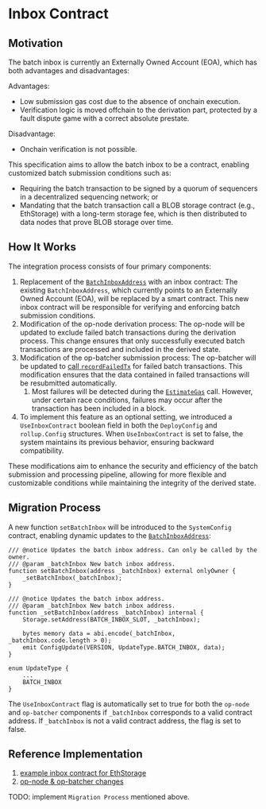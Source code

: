 # Inbox Contract

## Motivation

The batch inbox is currently an Externally Owned Account (EOA), which has both advantages and disadvantages:

Advantages:
- Low submission gas cost due to the absence of onchain execution.
- Verification logic is moved offchain to the derivation part, protected by a fault dispute game with a correct absolute prestate.

Disadvantage:
- Onchain verification is not possible.


This specification aims to allow the batch inbox to be a contract, enabling customized batch submission conditions such as:
- Requiring the batch transaction to be signed by a quorum of sequencers in a decentralized sequencing network; or
- Mandating that the batch transaction call a BLOB storage contract (e.g., EthStorage) with a long-term storage fee, which is then distributed to data nodes that prove BLOB storage over time.

## How It Works

The integration process consists of four primary components:
1. Replacement of the [`BatchInboxAddress`](https://github.com/ethereum-optimism/optimism/blob/db107794c0b755bc38a8c62f11c49320c95c73db/op-chain-ops/genesis/config.go#L77) with an inbox contract: The existing `BatchInboxAddress`, which currently points to an Externally Owned Account (EOA), will be replaced by a smart contract. This new inbox contract will be responsible for verifying and enforcing batch submission conditions.
2. Modification of the op-node derivation process: The op-node will be updated to exclude failed batch transactions during the derivation process. This change ensures that only successfully executed batch transactions are processed and included in the derived state. 
3. Modification of the op-batcher submission process: The op-batcher will be updated to [call `recordFailedTx`](https://github.com/blockchaindevsh/optimism/blob/02e3b7248f1b590a2adf1f81488829760fa2ba03/op-batcher/batcher/driver.go#L537) for failed batch transactions. This modification ensures that the data contained in failed transactions will be resubmitted automatically.
   1. Most failures will be detected during the [`EstimateGas`](https://github.com/ethereum-optimism/optimism/blob/8f516faf42da416c02355f9981add3137a3db190/op-service/txmgr/txmgr.go#L266) call. However, under certain race conditions, failures may occur after the transaction has been included in a block.
4. To implement this feature as an optional setting, we introduced a `UseInboxContract` boolean field in both the `DeployConfig` and `rollup.Config` structures. When `UseInboxContract` is set to false, the system maintains its previous behavior, ensuring backward compatibility.

These modifications aim to enhance the security and efficiency of the batch submission and processing pipeline, allowing for more flexible and customizable conditions while maintaining the integrity of the derived state.


## Migration Process

A new function `setBatchInbox` will be introduced to the `SystemConfig` contract, enabling dynamic updates to the [`BatchInboxAddress`](https://github.com/ethereum-optimism/optimism/blob/8b1b67021fb77d7e33118b749679480532fce976/op-node/rollup/types.go#L120):

```solidity
/// @notice Updates the batch inbox address. Can only be called by the owner.
/// @param _batchInbox New batch inbox address.
function setBatchInbox(address _batchInbox) external onlyOwner {
    _setBatchInbox(_batchInbox);
}

/// @notice Updates the batch inbox address.
/// @param _batchInbox New batch inbox address.
function _setBatchInbox(address _batchInbox) internal {
    Storage.setAddress(BATCH_INBOX_SLOT, _batchInbox);

    bytes memory data = abi.encode(_batchInbox, _batchInbox.code.length > 0);
    emit ConfigUpdate(VERSION, UpdateType.BATCH_INBOX, data);
}

enum UpdateType {
    ...
    BATCH_INBOX
}
```

The `UseInboxContract` flag is automatically set to true for both the `op-node` and `op-batcher` components if `_batchInbox` corresponds to a valid contract address. If `_batchInbox` is not a valid contract address, the flag is set to false.

## Reference Implementation

1. [example inbox contract for EthStorage](https://github.com/blockchaindevsh/es-op-batchinbox/blob/main/src/BatchInbox.sol)
2. [op-node & op-batcher changes](https://github.com/blockchaindevsh/optimism/compare/5137f3b74c6ebcac4f0f5a118b0f4909df03aec6...02e3b7248f1b590a2adf1f81488829760fa2ba03)

TODO: implement `Migration Process` mentioned above.